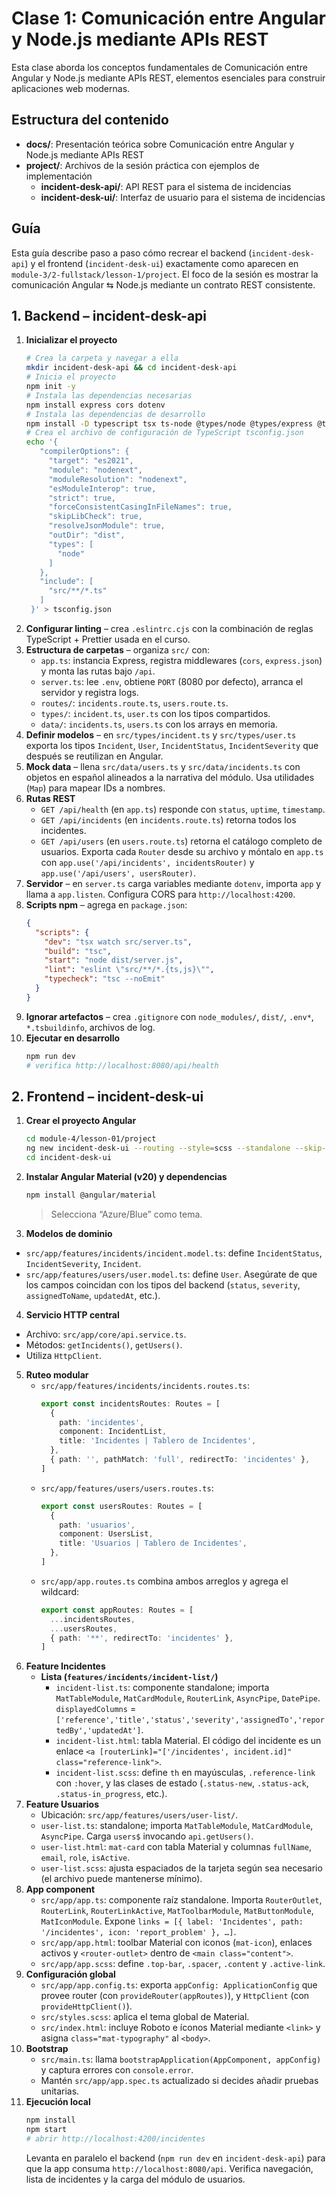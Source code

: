 # Clase 1: Comunicación entre Angular y Node.js mediante APIs REST

Esta clase aborda los conceptos fundamentales de Comunicación entre Angular y Node.js mediante APIs REST, elementos esenciales para construir aplicaciones web modernas.

## Estructura del contenido

- **docs/**: Presentación teórica sobre Comunicación entre Angular y Node.js mediante APIs REST
- **project/**: Archivos de la sesión práctica con ejemplos de implementación
  - **incident-desk-api/**: API REST para el sistema de incidencias
  - **incident-desk-ui/**: Interfaz de usuario para el sistema de incidencias

## Guía

Esta guía describe paso a paso cómo recrear el backend (`incident-desk-api`) y el frontend (`incident-desk-ui`) exactamente como aparecen en `module-3/2-fullstack/lesson-1/project`. El foco de la sesión es mostrar la comunicación Angular ⇆ Node.js mediante un contrato REST consistente.

## 1. Backend – incident-desk-api

1. **Inicializar el proyecto**
   ```bash
   # Crea la carpeta y navegar a ella
   mkdir incident-desk-api && cd incident-desk-api
   # Inicia el proyecto
   npm init -y
   # Instala las dependencias necesarias
   npm install express cors dotenv
   # Instala las dependencias de desarrollo
   npm install -D typescript tsx ts-node @types/node @types/express @types/cors eslint eslint-config-prettier eslint-plugin-import
   # Crea el archivo de configuración de TypeScript tsconfig.json
   echo '{
      "compilerOptions": {
        "target": "es2021",
        "module": "nodenext",
        "moduleResolution": "nodenext",
        "esModuleInterop": true,
        "strict": true,
        "forceConsistentCasingInFileNames": true,
        "skipLibCheck": true,
        "resolveJsonModule": true,
        "outDir": "dist",
        "types": [
          "node"
        ]
      },
      "include": [
        "src/**/*.ts"
      ]
    }' > tsconfig.json
   ```
2. **Configurar linting** – crea `.eslintrc.cjs` con la combinación de reglas TypeScript + Prettier usada en el curso.
3. **Estructura de carpetas** – organiza `src/` con:
   - `app.ts`: instancia Express, registra middlewares (`cors`, `express.json`) y monta las rutas bajo `/api`.
   - `server.ts`: lee `.env`, obtiene `PORT` (8080 por defecto), arranca el servidor y registra logs.
   - `routes/`: `incidents.route.ts`, `users.route.ts`.
   - `types/`: `incident.ts`, `user.ts` con los tipos compartidos.
   - `data/`: `incidents.ts`, `users.ts` con los arrays en memoria.
4. **Definir modelos** – en `src/types/incident.ts` y `src/types/user.ts` exporta los tipos `Incident`, `User`, `IncidentStatus`, `IncidentSeverity` que después se reutilizan en Angular.
5. **Mock data** – llena `src/data/users.ts` y `src/data/incidents.ts` con objetos en español alineados a la narrativa del módulo. Usa utilidades (`Map`) para mapear IDs a nombres.
6. **Rutas REST**
   - `GET /api/health` (en `app.ts`) responde con `status`, `uptime`, `timestamp`.
   - `GET /api/incidents` (en `incidents.route.ts`) retorna todos los incidentes.
   - `GET /api/users` (en `users.route.ts`) retorna el catálogo completo de usuarios.
     Exporta cada `Router` desde su archivo y móntalo en `app.ts` con `app.use('/api/incidents', incidentsRouter)` y `app.use('/api/users', usersRouter)`.
7. **Servidor** – en `server.ts` carga variables mediante `dotenv`, importa `app` y llama a `app.listen`. Configura CORS para `http://localhost:4200`.
8. **Scripts npm** – agrega en `package.json`:
   ```json
   {
     "scripts": {
       "dev": "tsx watch src/server.ts",
       "build": "tsc",
       "start": "node dist/server.js",
       "lint": "eslint \"src/**/*.{ts,js}\"",
       "typecheck": "tsc --noEmit"
     }
   }
   ```
9. **Ignorar artefactos** – crea `.gitignore` con `node_modules/`, `dist/`, `.env*`, `*.tsbuildinfo`, archivos de log.
10. **Ejecutar en desarrollo**
    ```bash
    npm run dev
    # verifica http://localhost:8080/api/health
    ```

## 2. Frontend – incident-desk-ui

1. **Crear el proyecto Angular**
   ```bash
   cd module-4/lesson-01/project
   ng new incident-desk-ui --routing --style=scss --standalone --skip-git --skip-install
   cd incident-desk-ui
   ```
2. **Instalar Angular Material (v20) y dependencias**

   ```bash
   npm install @angular/material
   ```

   > Selecciona “Azure/Blue” como tema.

3. **Modelos de dominio**

- `src/app/features/incidents/incident.model.ts`: define `IncidentStatus`, `IncidentSeverity`, `Incident`.
- `src/app/features/users/user.model.ts`: define `User`.
  Asegúrate de que los campos coincidan con los tipos del backend (`status`, `severity`, `assignedToName`, `updatedAt`, etc.).

4. **Servicio HTTP central**

- Archivo: `src/app/core/api.service.ts`.
- Métodos: `getIncidents()`, `getUsers()`.
- Utiliza `HttpClient`.

5. **Ruteo modular**
   - `src/app/features/incidents/incidents.routes.ts`:
     ```ts
     export const incidentsRoutes: Routes = [
       {
         path: 'incidentes',
         component: IncidentList,
         title: 'Incidentes | Tablero de Incidentes',
       },
       { path: '', pathMatch: 'full', redirectTo: 'incidentes' },
     ]
     ```
   - `src/app/features/users/users.routes.ts`:
     ```ts
     export const usersRoutes: Routes = [
       {
         path: 'usuarios',
         component: UsersList,
         title: 'Usuarios | Tablero de Incidentes',
       },
     ]
     ```
   - `src/app/app.routes.ts` combina ambos arreglos y agrega el wildcard:
     ```ts
     export const appRoutes: Routes = [
       ...incidentsRoutes,
       ...usersRoutes,
       { path: '**', redirectTo: 'incidentes' },
     ]
     ```
6. **Feature Incidentes**
   - **Lista (`features/incidents/incident-list/`)**
     - `incident-list.ts`: componente standalone; importa `MatTableModule`, `MatCardModule`, `RouterLink`, `AsyncPipe`, `DatePipe`. `displayedColumns` = `['reference','title','status','severity','assignedTo','reportedBy','updatedAt']`.
     - `incident-list.html`: tabla Material. El código del incidente es un enlace `<a [routerLink]="['/incidentes', incident.id]" class="reference-link">`.
     - `incident-list.scss`: define `th` en mayúsculas, `.reference-link` con `:hover`, y las clases de estado (`.status-new`, `.status-ack`, `.status-in_progress`, etc.).
7. **Feature Usuarios**
   - Ubicación: `src/app/features/users/user-list/`.
   - `user-list.ts`: standalone; importa `MatTableModule`, `MatCardModule`, `AsyncPipe`. Carga `users$` invocando `api.getUsers()`.
   - `user-list.html`: `mat-card` con tabla Material y columnas `fullName`, `email`, `role`, `isActive`.
   - `user-list.scss`: ajusta espaciados de la tarjeta según sea necesario (el archivo puede mantenerse mínimo).
8. **App component**
   - `src/app/app.ts`: componente raíz standalone. Importa `RouterOutlet`, `RouterLink`, `RouterLinkActive`, `MatToolbarModule`, `MatButtonModule`, `MatIconModule`. Expone `links = [{ label: 'Incidentes', path: '/incidentes', icon: 'report_problem' }, …]`.
   - `src/app/app.html`: toolbar Material con iconos (`mat-icon`), enlaces activos y `<router-outlet>` dentro de `<main class="content">`.
   - `src/app/app.scss`: define `.top-bar`, `.spacer`, `.content` y `.active-link`.
9. **Configuración global**
   - `src/app/app.config.ts`: exporta `appConfig: ApplicationConfig` que provee router (con `provideRouter(appRoutes)`), y `HttpClient` (con `provideHttpClient()`).
   - `src/styles.scss`: aplica el tema global de Material.
   - `src/index.html`: incluye Roboto e íconos Material mediante `<link>` y asigna `class="mat-typography"` al `<body>`.
10. **Bootstrap**
    - `src/main.ts`: llama `bootstrapApplication(AppComponent, appConfig)` y captura errores con `console.error`.
    - Mantén `src/app/app.spec.ts` actualizado si decides añadir pruebas unitarias.
11. **Ejecución local**
    ```bash
    npm install
    npm start
    # abrir http://localhost:4200/incidentes
    ```
    Levanta en paralelo el backend (`npm run dev` en `incident-desk-api`) para que la app consuma `http://localhost:8080/api`. Verifica navegación, lista de incidentes y la carga del módulo de usuarios.
